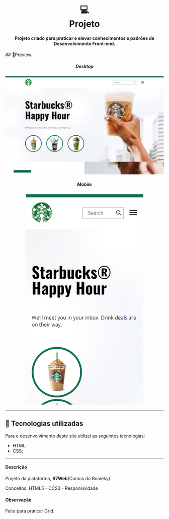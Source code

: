 <h1 align="center">
  💻<br>Projeto
</h1>
<h4 align="center">
  Projeto criado para praticar e elevar conhecimentos e padrões de Desenvolvimento Front-end.
</h4>
## 🔎Preview

<div align="center">
<h5>Desktop</h5>
<img src="./assets/preview/preview-desktop.png" alt="Foto de preview do site, versão desktop."/>
<h5>Mobile</h5>
<img  src="./assets/preview/preview-mobile.png" alt="Foto de preview do site, versão mobile."/>
</div>



---

## 💼 Tecnologias utilizadas
Para o desenvolvimento deste site utilizei as seguintes tecnologias:

- HTML;
- CSS;


---

#### Descrição

Projeto da plataforma, **B7Web**(Cursos do Bonieky). 

Conceitos: HTML5 - CCS3 - Responsividade

#### Observação

Feito para praticar Grid.
